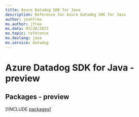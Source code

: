 ```yaml
---
title: Azure Datadog SDK for Java
description: Reference for Azure Datadog SDK for Java
author: joshfree
ms.author: jfree
ms.data: 03/30/2023
ms.topic: reference
ms.devlang: java
ms.service: datadog
---
```

# Azure Datadog SDK for Java - preview
## Packages - preview
[!INCLUDE [packages](datadog-index.md)]